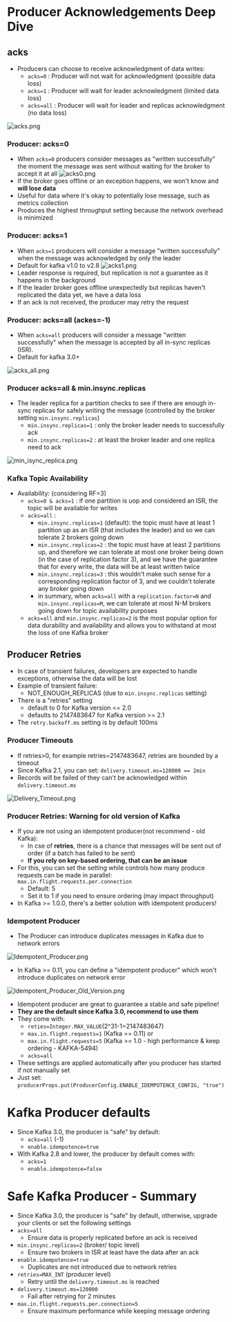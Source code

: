 # Producer Acknowledgements Deep Dive

## acks

- Producers can choose to receive acknowledgment of data writes:
    - `acks=0` : Producer will not wait for acknowledgment (possible data loss)
    - `acks=1` : Producer will wait for leader acknowledgment (limited data loss)
    - `acks=all` : Producer will wait for leader and replicas acknowledgment (no data loss)

![acks.png](..%2Fimg%2FAcks.png)

### Producer: acks=0

- When `acks=0` producers consider messages as "written successfully" the moment the message was sent without
  waiting for the broker to accept it at all
![acks0.png](..%2Fimg%2FAcks0.png)
- If the broker goes offline or an exception happens, we won't know and **will lose data**
- Useful for data where it's okay to potentially lose message, such as metrics collection
- Produces the highest throughput setting because the network overhead is minimized

### Producer: acks=1

- When `acks=1` producers will consider a message "written successfully" when the message was acknowledged by
  only the leader
- Default for kafka v1.0 to v2.8
![acks1.png](..%2Fimg%2FAcks1.png)
- Leader response is required, but replication is not a guarantee as it happens in the background
- If the leader broker goes offline unexpectedly but replicas haven't replicated the data yet, 
  we have a data loss
- If an ack is not received, the producer may retry the request

### Producer: acks=all (ackes=-1)

- When `acks=all` producers will consider a message "written successfully" when the message is accepted by 
  all in-sync replicas (ISR).
- Default for kafka 3.0+

![acks_all.png](..%2Fimg%2FAcks_all.png)

### Producer acks=all & min.insync.replicas

- The leader replica for a partition checks to see if there are enough in-sync replicas for safely
  writing the message (controlled by the broker setting `min.insync.replicas`)
  - `min.insync.replicas=1` : only the broker leader needs to successfully ack
  - `min.insync.replicas=2` : at least the broker leader and one replica need to ack

![min_isync_replica.png](..%2Fimg%2FMin_isync_replica.png)

### Kafka Topic Availability

- Availability: (considering RF=3)
  - `acks=0 & acks=1` : if one partition is uop and considered an ISR, the topic will be available for writes
  - `acks=all` : 
    - `min.insync.replicas=1` (default): the topic must have at least 1 partition up as an ISR (that includes the leader)
      and so we can tolerate 2 brokers going down
    - `min.insync.replicas=2` : the topic must have at least 2 partitions up, and therefore we can tolerate at most one 
      broker being down (in the case of replication factor 3), and we have the guarantee that for every write, the data 
      will be at least written twice
    - `min.insync.replicas=3` : this wouldn't make such sense for a corresponding replication factor of 3, and we couldn't
      tolerate any broker going down
    - in summary, when `acks=all` with a `replication.factor=N` and `min.insync.replicas=M`, we can tolerate at most 
      N-M brokers going down for topic availability purposes
  - `acks=all` and `min.insync.replicas=2` is the most popular option for data durability and availability and allows 
    you to withstand at most the loss of one Kafka broker

## Producer Retries

- In case of transient failures, developers are expected to handle exceptions, otherwise the data will be lost
- Example of transient failure:
  - NOT_ENOUGH_REPLICAS (due to `min.insync.replicas` setting)
- There is a "retries" setting
  - default to 0 for Kafka version <= 2.0
  - defaults to 2147483647 for Kafka version >= 2.1
- The `retry.backoff.ms` setting is by default 100ms

### Producer Timeouts

- If retries>0, for example retries=2147483647, retries are bounded by a timeout
- Since Kafka 2.1, you can set: `delivery.timeout.ms=120000 == 2min`
- Records will be failed of they can't be acknowledged within `delivery.timeout.ms`

![Delivery_Timeout.png](..%2Fimg%2FDelivery_Timeout.png)

### Producer Retries: Warning for old version of Kafka

- If you are not using an idempotent producer(not recommend - old Kafka):
  - In cse of **retries**, there is a chance that messages will be sent out of order (if a batch has failed
    to be sent)
  - **If you rely on key-based ordering, that can be an issue**
- For this, you can set the setting while controls how many produce requests can be made in parallel:
  `max.in.flight.requests.per.connection`
  - Default: 5
  - Set it to 1 if you need to ensure ordering (may impact throughput)
- In Kafka >= 1.0.0, there's a better solution with idempotent producers!

### Idempotent Producer

- The Producer can introduce duplicates messages in Kafka due to network errors

![Idempotent_Producer.png](..%2Fimg%2FIdempotent_Producer.png)
- In Kafka >= 0.11, you can define a "idempotent producer" which won't introduce duplicates on network error

![Idempotent_Producer_Old_Version.png](..%2Fimg%2FIdempotent_Producer_Old_Version.png)

- Idempotent producer are great to guarantee a stable and safe pipeline!
- **They are the default since Kafka 3.0, recommend to use them**
- They come with:
  - `reties=Integer.MAX_VALUE`(2^31-1=2147483647)
  - `max.in.flight.requests=1` (Kafka == 0.11) or
  - `max.in.flight.requests=5` (Kafka >= 1.0 - high performance & keep ordering - KAFKA-5494)
  - `acks=all`
- These settings are applied automatically after you producer has started if not manually set
- Just set: `producerProps.put(ProducerConfig.ENABLE_IDEMPOTENCE_CONFIG, "true")`

# Kafka Producer defaults

- Since Kafka 3.0, the producer is "safe" by default:
  - `acks=all` (-1) 
  - `enable.idempotence=true`
- With Kafka 2.8 and lower, the producer by default comes with:
  - `acks=1` 
  - `enable.idempotence=false`

# Safe Kafka Producer - Summary
- Since Kafka 3.0, the producer is "safe" by default, otherwise, upgrade your clients or set the following settings
- `acks=all`
  - Ensure data is properly replicated before an ack is received
- `min.insync.replicas=2` (broker/ topic level)
  - Ensure two brokers in ISR at least have the data after an ack
- `enable.idempotence=true`
  - Duplicates are not introduced due to network retries
- `retries=MAX_INT` (producer level)
  - Retry until the `delivery.timeout.ms` is reached
- `delivery.timeout.ms=120000` 
  - Fail after retrying for 2 minutes
- `max.in.flight.requests.per.connection=5`
  - Ensure maximum performance while keeping message ordering
